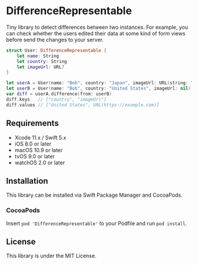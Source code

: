 # DifferenceRepresentable
Tiny library to detect differences between two instances.
For example, you can check whether the users edited their data at some kind of form views before send the changes to your server.
```swift
struct User: DifferenceRepresentable {
    let name: String
    let country: String
    let imageUrl: URL?
}

let userA = User(name: "Bob", country: "Japan", imageUrl: URL(string: "https://example.com"))
let userB = User(name: "Bob", country: "United States", imageUrl: nil)
var diff = userA.difference(from: userB)
diff.keys   // ["country", "imageUrl"]
diff.values // ["United States", URL(https://example.com)]
```
## Requirements
- Xcode 11.x / Swift 5.x
- iOS 8.0 or later
- macOS 10.9 or later
- tvOS 9.0 or later
- watchOS 2.0 or later

## Installation
This library can be installed via Swift Package Manager and CocoaPods.
### CocoaPods
Insert `pod 'DifferenceRepresentable'` to your Podfile and run `pod install`.

## License
This library is under the MIT License.

